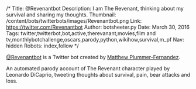 /*
Title: @Revenantbot
Description: I am The Revenant, thinking about my survival and sharing my thoughts.
Thumbnail: /content/bots/twitterbots/images/Revenantbot.png
Link: https://twitter.com/Revenantbot
Author: botsheeter.py
Date: March 30, 2016
Tags: twitter,twitterbot,bot,active,therevanant,movies,film and tv,monthlybotchallenge,oscars,parody,python,wikihow,survival,m_pf
Nav: hidden
Robots: index,follow
*/

[@Revenantbot](https://twitter.com/Revenantbot) is a Twitter bot created by [Matthew Plummer-Fernandez](https://twitter.com/M_PF). 

An automated parody account of The Revenant character played by Leonardo DiCaprio, tweeting thoughts about survival, pain, bear attacks and loss.

